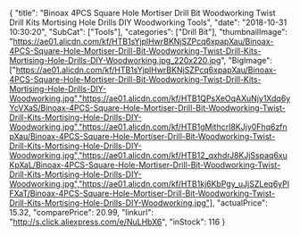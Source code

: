 {
	"title": "Binoax 4PCS Square Hole Mortiser Drill Bit Woodworking Twist Drill Kits Mortising Hole Drills DIY Woodworking Tools",
	"date": "2018-10-31 10:30:20",
	"SubCat": ["Tools"],
	"categories": ["Drill Bit"],
	"thumbnailImage": "https://ae01.alicdn.com/kf/HTB1sYjplHwrBKNjSZPcq6xpapXau/Binoax-4PCS-Square-Hole-Mortiser-Drill-Bit-Woodworking-Twist-Drill-Kits-Mortising-Hole-Drills-DIY-Woodworking.jpg_220x220.jpg",
	"BigImage": ["https://ae01.alicdn.com/kf/HTB1sYjplHwrBKNjSZPcq6xpapXau/Binoax-4PCS-Square-Hole-Mortiser-Drill-Bit-Woodworking-Twist-Drill-Kits-Mortising-Hole-Drills-DIY-Woodworking.jpg","https://ae01.alicdn.com/kf/HTB1QPsXeOqAXuNjy1Xdq6yYcVXaS/Binoax-4PCS-Square-Hole-Mortiser-Drill-Bit-Woodworking-Twist-Drill-Kits-Mortising-Hole-Drills-DIY-Woodworking.jpg","https://ae01.alicdn.com/kf/HTB1gMithcrI8KJjy0Fhq6zfnpXau/Binoax-4PCS-Square-Hole-Mortiser-Drill-Bit-Woodworking-Twist-Drill-Kits-Mortising-Hole-Drills-DIY-Woodworking.jpg","https://ae01.alicdn.com/kf/HTB12_qxhdrJ8KJjSspaq6xuKpXaL/Binoax-4PCS-Square-Hole-Mortiser-Drill-Bit-Woodworking-Twist-Drill-Kits-Mortising-Hole-Drills-DIY-Woodworking.jpg","https://ae01.alicdn.com/kf/HTB1kj6KbPgy_uJjSZLeq6yPlFXaT/Binoax-4PCS-Square-Hole-Mortiser-Drill-Bit-Woodworking-Twist-Drill-Kits-Mortising-Hole-Drills-DIY-Woodworking.jpg"],
	"actualPrice": 15.32,
	"comparePrice": 20.99,
	"linkurl": "http://s.click.aliexpress.com/e/NuLHbX6",
	"inStock": 116
}
